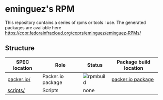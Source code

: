 # eminguez's RPM

This repository contains a series of rpms or tools I use.
The generated packages are available here https://copr.fedorainfracloud.org/coprs/eminguez/eminguez-RPMs/

## Structure

SPEC location | Role | Status | Package build location
------------ | ------------- | ------------ | ------------
[packer.io/](packer.io/) | Packer.io package | ![rpmbuild](https://copr.fedorainfracloud.org/coprs/eminguez/eminguez-RPMs/package/packer.io/status_image/last_build.png) | [packer.io package](https://copr.fedorainfracloud.org/coprs/eminguez/eminguez-RPMs/package/packer.io/)
[scripts/](scripts/) | Scripts | none
